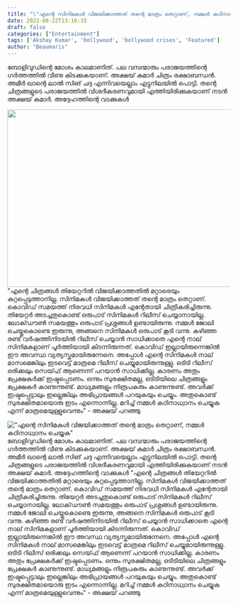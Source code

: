 ```yaml
---
title: "\"എന്റെ സിനിമകൾ വിജയിക്കാത്തത് തന്റെ മാത്രം തെറ്റാണ്, നമ്മൾ കഠിനാധ്വാനം ചെയ്യുക\""
date: 2022-08-22T13:16:33
draft: false
categories: ["Entertainment"]
tags: ['Akshay Kumar', 'bollywood', 'bollywood crises', 'Featured']
author: "Beaumaris"
---
```


ബോളിവുഡിന്റെ മോശം കാലമാണിത്. പല വമ്പന്മാരും പരാജയത്തിന്റെ ഗർത്തത്തിൽ വീണു കിടക്കുകയാണ്. അക്ഷയ് കുമാർ ചിത്രം രക്ഷാബന്ധൻ. അമീർ ഖാന്റെ ലാൽ സിങ് ചദ്ദ എന്നിവയെല്ലാം എട്ടുനിലയിൽ പൊട്ടി. തന്റെ ചിത്രങ്ങളുടെ പരാജയത്തിൽ വിശദീകരണവുമായി എത്തിയിരിക്കുകയാണ് നടൻ അക്ഷയ് കുമാർ. അദ്ദേഹത്തിന്റെ വാക്കുകൾ

<img class="wp-image-347905 aligncenter" src="https://cdn.boolokam.com/articles/2022/08/ge3t.jpg" alt="" width="720" height="400" />"എന്റെ ചിത്രങ്ങൾ തിയേറ്ററിൽ വിജയിക്കാത്തതിൽ മറ്റാരെയും കുറ്റപ്പെടുത്താനില്ല. സിനിമകൾ വിജയിക്കാത്തത് തന്റെ മാത്രം തെറ്റാണ്. കൊവിഡ് സമയത്ത് നിരവധി സിനിമകൾ എന്റേതായി ചിത്രീകരിച്ചിരുന്നു. തിയേറ്റർ അടച്ചതുകൊണ്ട് ഒരുപാട് സിനിമകൾ റിലീസ് ചെയ്യാനായില്ല. ലോക്ഡൗൺ സമയത്തും ഒരുപാട് പ്രശ്നങ്ങൾ ഉണ്ടായിരുന്നു. നമ്മൾ ജോലി ചെയ്തുകൊണ്ടെ ഇരുന്നു, അങ്ങനെ സിനിമകൾ ഒരുപാട് കൂടി വന്നു. കഴിഞ്ഞ രണ്ട് വർഷത്തിനിടയിൽ റിലീസ് ചെയ്യാൻ സാധിക്കാതെ എന്റെ നാല് സിനിമകളാണ് പൂർത്തിയായി കിടന്നിരുന്നത്. കൊവിഡ് ഇല്ലായിരുന്നെങ്കിൽ ഈ അവസ്ഥ വ്യത്യസ്തമായിരുന്നേനെ. അപ്പോൾ എന്റെ സിനിമകൾ നാല് മാസമെങ്കിലും ഇടവെട്ട് മാത്രമെ റിലീസ് ചെയ്യുമായിരുന്നുള്ളു. ഒടിടി റിലീസ് ഒരിക്കലും സെയ്ഫ് ആണെന്ന് പറയാൻ സാധിക്കില്ല. കാരണം അതും പ്രേക്ഷകർക്ക് ഇഷ്ടപ്പെടണം. ഒന്നും സുരക്ഷിതമല്ല, ഒടിടിയിലെ ചിത്രങ്ങളും പ്രേക്ഷകർ കാണുന്നുണ്ട്. മാധ്യമങ്ങളും നിരൂപകരും കാണുന്നുണ്ട്. അവർക്ക് ഇഷ്ടപ്പെട്ടാലും ഇല്ലെങ്കിലും അഭിപ്രായങ്ങൾ പറയുകയും ചെയ്യും. അതുകൊണ്ട് സുരക്ഷിതമായൊരു ഇടം എന്നൊന്നില്ല. മറിച്ച് നമ്മൾ കഠിനാധ്വാനം ചെയ്യുക എന്ന് മാത്രമെയുള്ളുവെന്നും" - അക്ഷയ് പറഞ്ഞു


!["എന്റെ സിനിമകൾ വിജയിക്കാത്തത് തന്റെ മാത്രം തെറ്റാണ്, നമ്മൾ കഠിനാധ്വാനം ചെയ്യുക"](https://cdn.boolokam.com/articles/2022/08/ge3t.jpg)ബോളിവുഡിന്റെ മോശം കാലമാണിത്. പല വമ്പന്മാരും പരാജയത്തിന്റെ ഗർത്തത്തിൽ വീണു കിടക്കുകയാണ്. അക്ഷയ് കുമാർ ചിത്രം രക്ഷാബന്ധൻ. അമീർ ഖാന്റെ ലാൽ സിങ് ചദ്ദ എന്നിവയെല്ലാം എട്ടുനിലയിൽ പൊട്ടി. തന്റെ ചിത്രങ്ങളുടെ പരാജയത്തിൽ വിശദീകരണവുമായി എത്തിയിരിക്കുകയാണ് നടൻ അക്ഷയ് കുമാർ. അദ്ദേഹത്തിന്റെ വാക്കുകൾ "എന്റെ ചിത്രങ്ങൾ തിയേറ്ററിൽ വിജയിക്കാത്തതിൽ മറ്റാരെയും കുറ്റപ്പെടുത്താനില്ല. സിനിമകൾ വിജയിക്കാത്തത് തന്റെ മാത്രം തെറ്റാണ്. കൊവിഡ് സമയത്ത് നിരവധി സിനിമകൾ എന്റേതായി ചിത്രീകരിച്ചിരുന്നു. തിയേറ്റർ അടച്ചതുകൊണ്ട് ഒരുപാട് സിനിമകൾ റിലീസ് ചെയ്യാനായില്ല. ലോക്ഡൗൺ സമയത്തും ഒരുപാട് പ്രശ്നങ്ങൾ ഉണ്ടായിരുന്നു. നമ്മൾ ജോലി ചെയ്തുകൊണ്ടെ ഇരുന്നു, അങ്ങനെ സിനിമകൾ ഒരുപാട് കൂടി വന്നു. കഴിഞ്ഞ രണ്ട് വർഷത്തിനിടയിൽ റിലീസ് ചെയ്യാൻ സാധിക്കാതെ എന്റെ നാല് സിനിമകളാണ് പൂർത്തിയായി കിടന്നിരുന്നത്. കൊവിഡ് ഇല്ലായിരുന്നെങ്കിൽ ഈ അവസ്ഥ വ്യത്യസ്തമായിരുന്നേനെ. അപ്പോൾ എന്റെ സിനിമകൾ നാല് മാസമെങ്കിലും ഇടവെട്ട് മാത്രമെ റിലീസ് ചെയ്യുമായിരുന്നുള്ളു. ഒടിടി റിലീസ് ഒരിക്കലും സെയ്ഫ് ആണെന്ന് പറയാൻ സാധിക്കില്ല. കാരണം അതും പ്രേക്ഷകർക്ക് ഇഷ്ടപ്പെടണം. ഒന്നും സുരക്ഷിതമല്ല, ഒടിടിയിലെ ചിത്രങ്ങളും പ്രേക്ഷകർ കാണുന്നുണ്ട്. മാധ്യമങ്ങളും നിരൂപകരും കാണുന്നുണ്ട്. അവർക്ക് ഇഷ്ടപ്പെട്ടാലും ഇല്ലെങ്കിലും അഭിപ്രായങ്ങൾ പറയുകയും ചെയ്യും. അതുകൊണ്ട് സുരക്ഷിതമായൊരു ഇടം എന്നൊന്നില്ല. മറിച്ച് നമ്മൾ കഠിനാധ്വാനം ചെയ്യുക എന്ന് മാത്രമെയുള്ളുവെന്നും" - അക്ഷയ് പറഞ്ഞു
